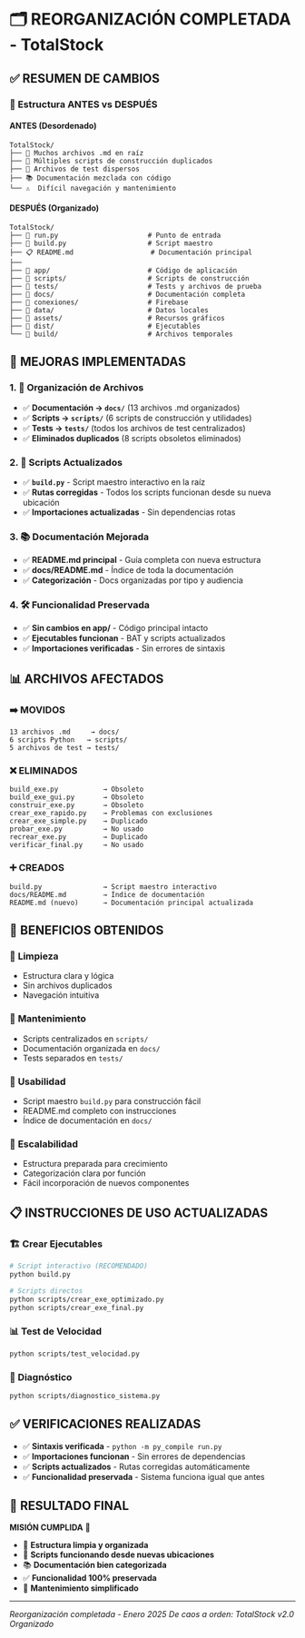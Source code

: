 # 🗂️ REORGANIZACIÓN COMPLETADA - TotalStock

## ✅ RESUMEN DE CAMBIOS

### 📁 Estructura ANTES vs DESPUÉS

#### ANTES (Desordenado)
```
TotalStock/
├── 📝 Muchos archivos .md en raíz
├── 🔧 Múltiples scripts de construcción duplicados
├── 🧪 Archivos de test dispersos
├── 📚 Documentación mezclada con código
└── ⚠️  Difícil navegación y mantenimiento
```

#### DESPUÉS (Organizado)
```
TotalStock/
├── 🚀 run.py                      # Punto de entrada
├── 🔧 build.py                    # Script maestro
├── 📋 README.md                   # Documentación principal
├── 
├── 📁 app/                        # Código de aplicación
├── 📁 scripts/                    # Scripts de construcción
├── 📁 tests/                      # Tests y archivos de prueba
├── 📁 docs/                       # Documentación completa
├── 📁 conexiones/                 # Firebase
├── 📁 data/                       # Datos locales
├── 📁 assets/                     # Recursos gráficos
├── 📁 dist/                       # Ejecutables
└── 📁 build/                      # Archivos temporales
```

## 🚀 MEJORAS IMPLEMENTADAS

### 1. 📁 Organización de Archivos
- ✅ **Documentación → `docs/`** (13 archivos .md organizados)
- ✅ **Scripts → `scripts/`** (6 scripts de construcción y utilidades)
- ✅ **Tests → `tests/`** (todos los archivos de test centralizados)
- ✅ **Eliminados duplicados** (8 scripts obsoletos eliminados)

### 2. 🔧 Scripts Actualizados
- ✅ **`build.py`** - Script maestro interactivo en la raíz
- ✅ **Rutas corregidas** - Todos los scripts funcionan desde su nueva ubicación
- ✅ **Importaciones actualizadas** - Sin dependencias rotas

### 3. 📚 Documentación Mejorada
- ✅ **README.md principal** - Guía completa con nueva estructura
- ✅ **docs/README.md** - Índice de toda la documentación
- ✅ **Categorización** - Docs organizadas por tipo y audiencia

### 4. 🛠️ Funcionalidad Preservada
- ✅ **Sin cambios en app/** - Código principal intacto
- ✅ **Ejecutables funcionan** - BAT y scripts actualizados
- ✅ **Importaciones verificadas** - Sin errores de sintaxis

## 📊 ARCHIVOS AFECTADOS

### ➡️ MOVIDOS
```
13 archivos .md     → docs/
6 scripts Python   → scripts/  
5 archivos de test → tests/
```

### ❌ ELIMINADOS
```
build_exe.py           → Obsoleto
build_exe_gui.py       → Obsoleto  
construir_exe.py       → Obsoleto
crear_exe_rapido.py    → Problemas con exclusiones
crear_exe_simple.py    → Duplicado
probar_exe.py          → No usado
recrear_exe.py         → Duplicado
verificar_final.py     → No usado
```

### ➕ CREADOS
```
build.py               → Script maestro interactivo
docs/README.md         → Índice de documentación
README.md (nuevo)      → Documentación principal actualizada
```

## 🎯 BENEFICIOS OBTENIDOS

### 🧹 **Limpieza**
- Estructura clara y lógica
- Sin archivos duplicados
- Navegación intuitiva

### 🔧 **Mantenimiento**
- Scripts centralizados en `scripts/`
- Documentación organizada en `docs/`
- Tests separados en `tests/`

### 👥 **Usabilidad**
- Script maestro `build.py` para construcción fácil
- README.md completo con instrucciones
- Índice de documentación en `docs/`

### 🚀 **Escalabilidad**
- Estructura preparada para crecimiento
- Categorización clara por función
- Fácil incorporación de nuevos componentes

## 📋 INSTRUCCIONES DE USO ACTUALIZADAS

### 🏗️ Crear Ejecutables
```bash
# Script interactivo (RECOMENDADO)
python build.py

# Scripts directos
python scripts/crear_exe_optimizado.py
python scripts/crear_exe_final.py
```

### 📊 Test de Velocidad
```bash
python scripts/test_velocidad.py
```

### 🧹 Diagnóstico
```bash
python scripts/diagnostico_sistema.py
```

## ✅ VERIFICACIONES REALIZADAS

- ✅ **Sintaxis verificada** - `python -m py_compile run.py`
- ✅ **Importaciones funcionan** - Sin errores de dependencias
- ✅ **Scripts actualizados** - Rutas corregidas automáticamente
- ✅ **Funcionalidad preservada** - Sistema funciona igual que antes

## 🎊 RESULTADO FINAL

**MISIÓN CUMPLIDA** 🎉

- 📁 **Estructura limpia y organizada**
- 🔧 **Scripts funcionando desde nuevas ubicaciones**
- 📚 **Documentación bien categorizada**
- ✅ **Funcionalidad 100% preservada**
- 🚀 **Mantenimiento simplificado**

---
*Reorganización completada - Enero 2025*
*De caos a orden: TotalStock v2.0 Organizado*
